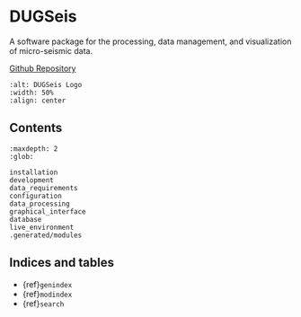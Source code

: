 # DUGSeis

A software package for the processing, data management, and visualization of
micro-seismic data.

[Github Repository](https://github.com/swiss-seismological-service/DUGseis)

```{image} static/dug_seis_logo.svg
:alt: DUGSeis Logo
:width: 50%
:align: center
```

## Contents

```{toctree}
:maxdepth: 2
:glob:

installation
development
data_requirements
configuration
data_processing
graphical_interface
database
live_environment
.generated/modules
```


## Indices and tables

* {ref}`genindex`
* {ref}`modindex`
* {ref}`search`
